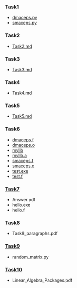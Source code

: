 ### Task1
- [dmaceps.py](Task1/dmaceps.py)
- [smaceps.py](Task1/smaceps.py)
### Task2
- [Task2.md](Task2/Task2.md)
### Task3
- [Task3.md](Task3/Task3.md)
### Task4
- [Task4.md](Task4/Task4.md)
### Task5
- [Task5.md](Task5/Task5.md)
### Task6
- [dmaceps.f](Task6/dmaceps.f)
- [dmaceps.o](Task6/dmaceps.o)
- [mylib](Task6/mylib)
- [mylib.a](Task6/mylib.a)
- [smaceps.f](Task6/smaceps.f)
- [smaceps.o](Task6/smaceps.o)
- [test.exe](Task6/test.exe)
- [test.f](Task6/test.f)
### [Task7](https://github.com/JonahMerrell/math5610/tree/master/homework1/Task7)<br>
- Answer.pdf<br>
- hello.exe<br>
- hello.f<br>
### [Task8](https://github.com/JonahMerrell/math5610/tree/master/homework1/Task8)<br>
- Task8_paragraphs.pdf
### [Task9](https://github.com/JonahMerrell/math5610/tree/master/homework1/Task9)<br>
- random_matrix.py
### [Task10](https://github.com/JonahMerrell/math5610/tree/master/homework1/Task10)<br>
- Linear_Algebra_Packages.pdf
